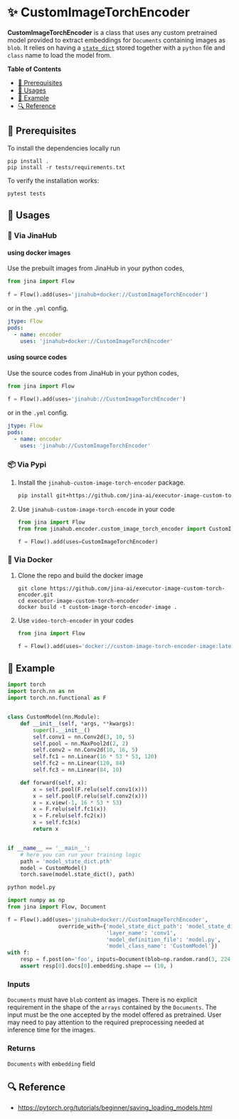 # ✨ CustomImageTorchEncoder

**CustomImageTorchEncoder** is a class that uses any custom pretrained model provided to extract embeddings for `Documents` containing images as `blob`.
It relies on having a [`state_dict`](https://pytorch.org/tutorials/beginner/saving_loading_models.html#what-is-a-state-dict) stored
together with a `python` file and `class` name to load the model from.

<!-- START doctoc generated TOC please keep comment here to allow auto update -->
<!-- DON'T EDIT THIS SECTION, INSTEAD RE-RUN doctoc TO UPDATE -->
**Table of Contents**

- [🌱 Prerequisites](#-prerequisites)
- [🚀 Usages](#-usages)
- [🎉️ Example](#%EF%B8%8F-example)
- [🔍️ Reference](#%EF%B8%8F-reference)

<!-- END doctoc generated TOC please keep comment here to allow auto update -->

## 🌱 Prerequisites

To install the dependencies locally run 
```
pip install . 
pip install -r tests/requirements.txt
```
To verify the installation works:
```
pytest tests
```

## 🚀 Usages

### 🚚 Via JinaHub

#### using docker images
Use the prebuilt images from JinaHub in your python codes, 

```python
from jina import Flow
	
f = Flow().add(uses='jinahub+docker://CustomImageTorchEncoder')
```

or in the `.yml` config.
	
```yaml
jtype: Flow
pods:
  - name: encoder
    uses: 'jinahub+docker://CustomImageTorchEncoder'
```

#### using source codes
Use the source codes from JinaHub in your python codes,

```python
from jina import Flow
	
f = Flow().add(uses='jinahub://CustomImageTorchEncoder')
```

or in the `.yml` config.

```yaml
jtype: Flow
pods:
  - name: encoder
    uses: 'jinahub://CustomImageTorchEncoder'
```


### 📦️ Via Pypi

1. Install the `jinahub-custom-image-torch-encoder` package.

	```bash
	pip install git+https://github.com/jina-ai/executor-image-custom-torch-encoder.git
	```

2. Use `jinahub-custom-image-torch-encode` in your code

	```python
	from jina import Flow
	from from jinahub.encoder.custom_image_torch_encoder import CustomImageTorchEncoder
	
	f = Flow().add(uses=CustomImageTorchEncoder)
	```


### 🐳 Via Docker

1. Clone the repo and build the docker image

	```shell
	git clone https://github.com/jina-ai/executor-image-custom-torch-encoder.git
	cd executor-image-custom-torch-encoder
	docker build -t custom-image-torch-encoder-image .
	```

2. Use `video-torch-encoder` in your codes

	```python
	from jina import Flow
	
	f = Flow().add(uses='docker://custom-image-torch-encoder-image:latest')
	```
	

## 🎉️ Example


```python
import torch
import torch.nn as nn
import torch.nn.functional as F


class CustomModel(nn.Module):
    def __init__(self, *args, **kwargs):
        super().__init__()
        self.conv1 = nn.Conv2d(3, 10, 5)
        self.pool = nn.MaxPool2d(2, 2)
        self.conv2 = nn.Conv2d(10, 16, 5)
        self.fc1 = nn.Linear(16 * 53 * 53, 120)
        self.fc2 = nn.Linear(120, 84)
        self.fc3 = nn.Linear(84, 10)

    def forward(self, x):
        x = self.pool(F.relu(self.conv1(x)))
        x = self.pool(F.relu(self.conv2(x)))
        x = x.view(-1, 16 * 53 * 53)
        x = F.relu(self.fc1(x))
        x = F.relu(self.fc2(x))
        x = self.fc3(x)
        return x


if __name__ == '__main__':
    # here you can run your training logic
    path = 'model_state_dict.pth'
    model = CustomModel()
    torch.save(model.state_dict(), path)
```

```bash
python model.py
```


```python
import numpy as np
from jina import Flow, Document

f = Flow().add(uses='jinahub+docker://CustomImageTorchEncoder', 
                override_with={'model_state_dict_path': 'model_state_dict.pth',
                               'layer_name': 'conv1',
                               'model_definition_file': 'model.py',
                               'model_class_name': 'CustomModel'})
with f:
    resp = f.post(on='foo', inputs=Document(blob=np.random.rand(3, 224, 224)), return_results=True)
    assert resp[0].docs[0].embedding.shape == (10, )
```

### Inputs 

`Documents` must have `blob` content as images. There is no explicit requirement in the shape of the `arrays` contained by the `Documents`.
The input must be the one accepted by the model offered as pretrained. User may need to pay attention to the required preprocessing needed
at inference time for the images.

### Returns

`Documents` with `embedding` field


## 🔍️ Reference
- https://pytorch.org/tutorials/beginner/saving_loading_models.html
